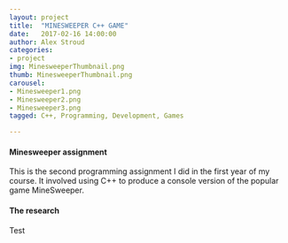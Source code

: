 ```yaml
---
layout: project
title:  "MINESWEEPER C++ GAME"
date:   2017-02-16 14:00:00
author: Alex Stroud
categories:
- project
img: MinesweeperThumbnail.png
thumb: MinesweeperThumbnail.png
carousel:
- Minesweeper1.png
- Minesweeper2.png
- Minesweeper3.png
tagged: C++, Programming, Development, Games

---
```


#### Minesweeper assignment
This is the second programming assignment I did in the first year of my course. It involved using C++ to produce a console version of the popular game MineSweeper.



#### The research
Test
